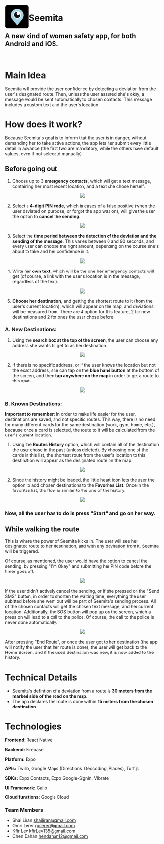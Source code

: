 <p>
  <img src="icon-README.png" width="15%" height="15%" align="left" hspace="1" vspace="1">
</p> 

#   Seemita
##   A new kind of women safety app, for both Android and iOS.

<br/>

# Main Idea
Seemita will provide the user confidence by detecting a deviation from the user's designated route. Then, unless the user assured she's okay, a message would be sent automatically to chosen contacts. This message includes a custom text and the user's location.

# How does it work?

Because Seemita's goal is to inform that the user is in danger, without demanding her to take active actions, the app lets her submit every little detail in advance (the first two are mandatory, while the others have default values, even if not selecetd manually):

## Before going out

1.	Choose up to 3 **emergency contacts**, which will get a text message, containing her most recent location, and a text she chose herself.

 <p align="center">
 <img src="https://user-images.githubusercontent.com/71612739/108601795-24427580-73a7-11eb-84ee-c2b280ddd839.gif" />
</p>

2.	Select a **4-digit PIN code**, which in cases of a false positive (when the user deviated on purpose, or forgot the app was on), will give the user the option to **cancel the sending**.

 <p align="center">
 <img src="https://user-images.githubusercontent.com/71612739/108529951-b716dd80-72dd-11eb-9b89-fbbc8bf84288.gif" />
</p>

3.	Select the **time period between the detection of the deviation and the sending of the message**. This varies between 0 and 90 seconds, and every user can choose the right           amount, depending on the course she's about to take and her confidence in it.

<p align="center">
 <img src="https://user-images.githubusercontent.com/71612739/108531427-57213680-72df-11eb-9b14-3a064880e2d4.gif" />
</p>

4.	Write her **own text**, which will be the one her emergency contacts will get (of course, a link with the user's location is in the message, regardless of the text).

<p align="center">
 <img src="https://user-images.githubusercontent.com/71612739/108531762-bbdc9100-72df-11eb-8238-ef82fd376f79.gif" />
</p>

5.	**Choose her destination**, and getting the shortest route to it (from the user's current location), which will appear on the map, and deviations will be measured from. 
    There are 4 option for this feature, 2 for new destinations and 2 for ones the user chose before:

###  A. New Destinations:
  
   1. Using the **search box at the top of the screen**, the user can choose any address she wants to get to as her destination.

<p align="center">
 <img src="https://user-images.githubusercontent.com/71612739/108532857-fa268000-72e0-11eb-97f0-b7ed3f53a2f6.gif" />
</p>
    
   2. If there is no specific address, or if the user knows the location but not the exact address, she can tap on the **blue hand button** at the bottom of the screen, and             then **tap anywhere on the map** in order to get a route to this spot.

<p align="center">
 <img src="https://user-images.githubusercontent.com/71612739/108602405-6ae59f00-73aa-11eb-93e5-4a3ad0f74a06.gif" />
</p>

 ### B. Known Destinations:

  **Important to remember**: In order to make life easier for the user, destinations are saved, and not specific routes. This way, there is no need for many different cards for the same destination (work, gym, home, etc.), because once a card is selected, the route to it will be calculated from the user's current location.

   1. Using the **Routes History** option, which will contain all of the destination the user chose in the past (unless deleted). By choosing one of the cards in this list, the           shortest route from the user's location to this destination will appear as the designated route on the map.

<p align="center">
 <img src="https://user-images.githubusercontent.com/71612739/108602279-d7ac6980-73a9-11eb-82f1-6e3e283d33a7.gif" />
</p>

   2. Since the history might be loaded, the little heart icon lets the user the option to add chosen destinations to the **Favorites List**. Once in the favorites list, the flow is     similar to the one of the history.

<p align="center">
 <img src="https://user-images.githubusercontent.com/71612739/108537701-999a4180-72e6-11eb-80d0-191b51f6591c.gif" />
</p>

### Now, all the user has to do is press "Start" and go on her way.


## While walking the route

This is where the power of Seemita kicks in. The user will see her designated route to her destination, and with any devitation from it, Seemita will be triggered.

Of course, as mentioned, the user would have the option to cancel the sending, by pressing "I'm Okay" and submitting her PIN code before the timer goes off.

<p align="center">
 <img src="https://user-images.githubusercontent.com/71612739/108543244-7e7f0000-72ed-11eb-8080-7b828ac871bb.gif" />
</p>

If the user didn't actively cancel the sending, or if she pressed on the "Send SMS" button, in order to shorten the waiting time, everything the user subitted before she went out will be part of Seemita's sending process. All of the chosen contacts will get the chosen text message, and her current location.
Additionally, the SOS button will pop up on the screen, which a press on will lead to a call to the police. Of course, the call to the police is never done automatically.

<p align="center">
 <img src="https://user-images.githubusercontent.com/71612739/108543553-e6cde180-72ed-11eb-9cea-0341e2678549.gif" />
</p>

After pressing "End Route", or once the user got to her destination (the app will notify the user that her route is done), the user will get back to the Home Screen, and if the used destination was new, it is now added to the history.


# Technical Details

- Seemita's defintion of a deviation from a route is **30 meters from the marked side of the road on the map**.
- The app declares the route is done within **15 meters from the chosen destination**.


# Technologies

**Frontend:** React Native

**Backend:** Firebase

**Platform:** Expo

**APIs:** Twilio, Google Maps (Directions, Geocoding, Places), Turf.js

**SDKs:** Expo Contacts, Expo Google-Signin, Vibrate

**UI Framework:** Galio

**Cloud functions:** Google Cloud


### <a name="team-members"></a>Team Members
* Shai Liran <shailiran@gmail.com>
* Omri Lerer <golerer@gmail.com>
* Kfir Lev <kfirLev135@gmail.com>
* Chen Dahan <hendahan12@gmail.com>


